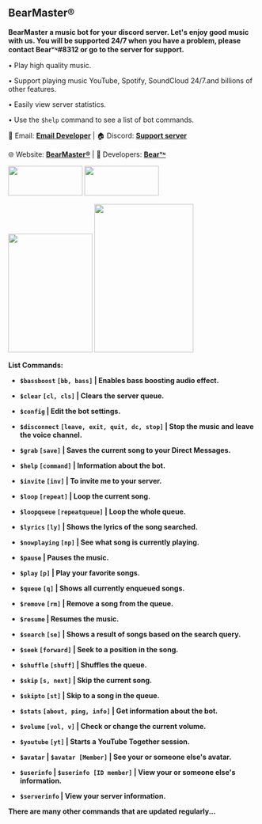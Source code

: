 ## **BearMaster®️**

**BearMaster a music bot for your discord server. Let's enjoy good music with us. You will be supported 24/7 when you have a problem, please contact Bearᵛᶰ#8312 or go to the server for support.**

>

• Play high quality music.

>

• Support playing music YouTube, Spotify, SoundCloud 24/7.and billions of other features.

>

• Easily view server statistics.

>

• Use the ```$help``` command to see a list of bot commands.

📧 Email: **[Email Developer](doanthinh1511@gmail.com)** | 🏠 Discord: **[Support server](https://discord.gg/tasJ22YjMs)** 

 🌐  Website: **[BearMaster®️](https://r.gauoffical.repl.co)** | 👤 Developers: **[Bearᵛᶰ](https://github.com/BearMasterVN)**

>
<img src="https://media.discordapp.net/attachments/915549708582281226/919144745173942342/Screenshot_20211211-143750_Discord.jpg" style="width:150px;height:60px;" /> <img src="https://media.discordapp.net/attachments/915549708582281226/919144745467518996/Screenshot_20211211-143704_Discord.jpg" style="width:150px;height:60px;" />

<img src="https://media.discordapp.net/attachments/915549708582281226/919133029027442718/Screenshot_20211211-143643_Discord.jpg" style="width:170px;height:240px;"/> <img src="https://media.discordapp.net/attachments/915549708582281226/919143634530615337/Screenshot_20211211-143723_Discord.jpg" style="width:200px;height:300px;" />

>

**List Commands:**

- **`$bassboost`	`[bb, bass]` |	Enables bass boosting audio effect.**

- **`$clear`	`[cl, cls]`	|	Clears the server queue.**

- **`$config`  | Edit the bot settings.**

- **`$disconnect` `[leave, exit, quit, dc, stop]` | Stop the music and leave the voice channel.**

- **`$grab` `[save]` | Saves the current song to your Direct Messages.**

- **`$help` `[command]` | Information about the bot.**

- **`$invite` `[inv]` | To invite me to your server.**

- **`$loop` `[repeat]` | Loop the current song.**

- **`$loopqueue` `[repeatqueue]` | Loop the whole queue.**

- **`$lyrics` `[ly]` | Shows the lyrics of the song searched.**

- **`$nowplaying` `[np]` | 	See what song is currently playing.**

- **`$pause` | Pauses the music.**

- **`$play` `[p]` | Play your favorite songs.**

- **`$queue` `[q]` | Shows all currently enqueued songs.**

- **`$remove` `[rm]` | Remove a song from the queue.**

- **`$resume` | Resumes the music.**

- **`$search` `[se]` | Shows a result of songs based on the search query.**

- **`$seek` `[forward]` | Seek to a position in the song.**

- **`$shuffle` `[shuff]` | Shuffles the queue.**

- **`$skip` `[s, next]` | Skip the current song.**

- **`$skipto` `[st]` | Skip to a song in the queue.**

- **`$stats` `[about, ping, info]` | Get information about the bot.**

- **`$volume` `[vol, v]` | Check or change the current volume.**

- **`$youtube` `[yt]` | Starts a YouTube Together session.**

- **`$avatar` | `$avatar [Member]`  | See your or someone else's avatar.**

- **`$userinfo` | `$userinfo [ID member]` | View your or someone else's information.**

- **`$serverinfo` | View your server information.**

**There are many other commands that are updated regularly...**
